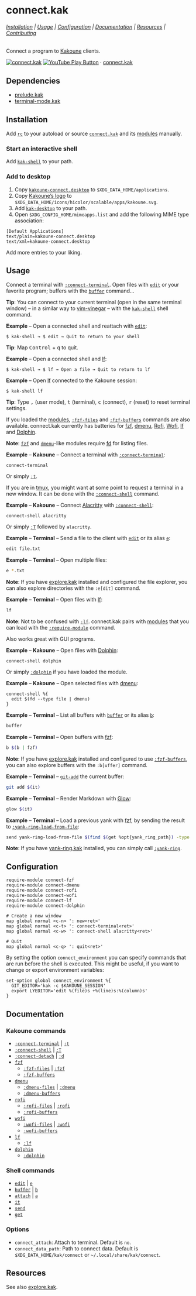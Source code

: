 # connect.kak

###### [Installation](#installation) | [Usage](#usage) | [Configuration](#configuration) | [Documentation](#documentation) | [Resources](#resources) | [Contributing](CONTRIBUTING)

Connect a program to [Kakoune] clients.

[![connect.kak](https://img.youtube.com/vi_webp/jca2N-cE_mM/maxresdefault.webp)](https://youtube.com/playlist?list=PLdr-HcjEDx_k-Y_9uSV0YAUCNHzqHjmz3 "YouTube – connect.kak")
[![YouTube Play Button](https://www.iconfinder.com/icons/317714/download/png/16)](https://youtube.com/playlist?list=PLdr-HcjEDx_k-Y_9uSV0YAUCNHzqHjmz3) · [connect.kak](https://youtube.com/playlist?list=PLdr-HcjEDx_k-Y_9uSV0YAUCNHzqHjmz3)

## Dependencies

- [prelude.kak]
- [terminal-mode.kak]

[prelude.kak]: https://github.com/alexherbo2/prelude.kak
[terminal-mode.kak]: https://github.com/alexherbo2/terminal-mode.kak

## Installation

Add [`rc`] to your autoload or source [`connect.kak`] and its [modules] manually.

### Start an interactive shell

Add [`kak-shell`] to your path.

[`kak-shell`]: bin/kak-shell

### Add to desktop

1. Copy [`kakoune-connect.desktop`] to `$XDG_DATA_HOME/applications`.
2. Copy [Kakoune’s logo] to `$XDG_DATA_HOME/icons/hicolor/scalable/apps/kakoune.svg`.
3. Add [`kak-desktop`] to your path.
4. Open `$XDG_CONFIG_HOME/mimeapps.list` and add the following MIME type association:

```
[Default Applications]
text/plain=kakoune-connect.desktop
text/xml=kakoune-connect.desktop
```

Add more entries to your liking.

[`kakoune-connect.desktop`]: share/applications/kakoune-connect.desktop
[`kak-desktop`]: bin/kak-desktop
[Kakoune’s logo]: https://github.com/mawww/kakoune/blob/master/doc/kakoune_logo.svg

## Usage

Connect a terminal with [`:connect-terminal`].  Open files with [`edit`] or your
favorite program; buffers with the [`buffer`] command…

**Tip**: You can connect to your current terminal (open in the same terminal window) – in a similar way to [vim-vinegar] – with the [`kak-shell`] shell command.

[vim-vinegar]: https://github.com/tpope/vim-vinegar

**Example** – Open a connected shell and reattach with [`edit`]:

```
$ kak-shell → $ edit → Quit to return to your shell
```

**Tip**: Map <kbd>Control</kbd> + <kbd>q</kbd> to quit.

**Example** – Open a connected shell and [lf]:

```
$ kak-shell → $ lf → Open a file → Quit to return to lf
```

**Example** – Open [lf] connected to the Kakoune session:

```
$ kak-shell lf
```

**Tip**: Type <kbd>,</kbd> (user mode), <kbd>t</kbd> (terminal), <kbd>c</kbd> (connect), <kbd>r</kbd> (reset) to reset terminal settings.

If you loaded the [modules], [`:fzf-files`] and [`:fzf-buffers`] commands are
also available.  connect.kak currently has batteries for [fzf], [dmenu], [Rofi],
[Wofi], [lf] and [Dolphin].

**Note**: [`fzf`] and [`dmenu`]-like modules require [fd] for listing files.

**Example** – **Kakoune** – Connect a terminal with [`:connect-terminal`]:

``` kak
connect-terminal
```

Or simply [`:t`].

If you are in [tmux], you might want at some point to request a terminal in a
new window.  It can be done with the [`:connect-shell`] command.

**Example** – **Kakoune** – Connect [Alacritty] with [`:connect-shell`]:

``` kak
connect-shell alacritty
```

Or simply [`:T`] followed by `alacritty`.

**Example** – **Terminal** – Send a file to the client with [`edit`] or its alias [`e`]:

``` sh
edit file.txt
```

**Example** – **Terminal** – Open multiple files:

``` sh
e *.txt
```

**Note**: If you have [explore.kak] installed and configured the file explorer,
you can also explore directories with the `:e[dit]` command.

**Example** – **Terminal** – Open files with [lf]:

``` sh
lf
```

**Note**: Not to be confused with [`:lf`].  connect.kak pairs with [modules]
that you can load with the [`:require-module`] command.

Also works great with GUI programs.

**Example** – **Kakoune** – Open files with [Dolphin]:

``` kak
connect-shell dolphin
```

Or simply [`:dolphin`] if you have loaded the module.

**Example** – **Kakoune** – Open selected files with [dmenu]:

``` kak
connect-shell %{
  edit $(fd --type file | dmenu)
}
```

**Example** – **Terminal** – List all buffers with [`buffer`] or its alias [`b`]:

``` sh
buffer
```

**Example** – **Terminal** – Open buffers with [fzf]:

``` sh
b $(b | fzf)
```

**Note**: If you have [explore.kak] installed and configured to use [`:fzf-buffers`],
you can also explore buffers with the `:b[uffer]` command.

**Example** – **Terminal** – [`git-add`] the current buffer:

``` sh
git add $(it)
```

**Example** – **Terminal** – Render Markdown with [Glow]:

``` sh
glow $(it)
```

**Example** – **Terminal** – Load a previous yank with [fzf], by sending the result to [`:yank-ring-load-from-file`]:

``` sh
send yank-ring-load-from-file $(find $(get %opt{yank_ring_path}) -type f | sort -n -r | fzf --preview 'cat {}')
```

**Note**: If you have [yank-ring.kak] installed, you can simply call [`:yank-ring`].

## Configuration

``` kak
require-module connect-fzf
require-module connect-dmenu
require-module connect-rofi
require-module connect-wofi
require-module connect-lf
require-module connect-dolphin

# Create a new window
map global normal <c-n> ': new<ret>'
map global normal <c-t> ': connect-terminal<ret>'
map global normal <c-w> ': connect-shell alacritty<ret>'

# Quit
map global normal <c-q> ': quit<ret>'
```

By setting the option `connect_environment` you can specify commands that
are run before the shell is executed. This might be useful, if you want to
change or export environment variables:

``` kak
set-option global connect_environment %{
  GIT_EDITOR='kak -c $KAKOUNE_SESSION'
  export LYEDITOR='edit %(file)s +%(line)s:%(column)s'
}
```

## Documentation

### Kakoune commands

- [`:connect-terminal`] | [`:t`]
- [`:connect-shell`] | [`:T`]
- [`:connect-detach`] | [`:d`]
- [`fzf`]
  - [`:fzf-files`] | [`:fzf`]
  - [`:fzf-buffers`]
- [`dmenu`]
  - [`:dmenu-files`] | [`:dmenu`]
  - [`:dmenu-buffers`]
- [`rofi`]
  - [`:rofi-files`] | [`:rofi`]
  - [`:rofi-buffers`]
- [`wofi`]
  - [`:wofi-files`] | [`:wofi`]
  - [`:wofi-buffers`]
- [`lf`]
  - [`:lf`]
- [`dolphin`]
  - [`:dolphin`]

[`rc`]: rc
[modules]: rc/modules

[`connect.kak`]: rc/connect.kak
[`:connect-terminal`]: rc/connect.kak
[`:t`]: rc/connect.kak
[`:connect-shell`]: rc/connect.kak
[`:T`]: rc/connect.kak
[`:connect-detach`]: rc/connect.kak
[`:d`]: rc/connect.kak

[`fzf`]: rc/modules/fzf.kak
[`:fzf-files`]: rc/modules/fzf.kak
[`:fzf`]: rc/modules/fzf.kak
[`:fzf-buffers`]: rc/modules/fzf.kak

[`dmenu`]: rc/modules/dmenu.kak
[`:dmenu-files`]: rc/modules/dmenu.kak
[`:dmenu`]: rc/modules/dmenu.kak
[`:dmenu-buffers`]: rc/modules/dmenu.kak

[`rofi`]: rc/modules/rofi.kak
[`:rofi-files`]: rc/modules/rofi.kak
[`:rofi`]: rc/modules/rofi.kak
[`:rofi-buffers`]: rc/modules/rofi.kak

[`wofi`]: rc/modules/wofi.kak
[`:wofi-files`]: rc/modules/wofi.kak
[`:wofi`]: rc/modules/wofi.kak
[`:wofi-buffers`]: rc/modules/wofi.kak

[`lf`]: rc/modules/lf.kak
[`:lf`]: rc/modules/lf.kak

[`dolphin`]: rc/modules/dolphin.kak
[`:dolphin`]: rc/modules/dolphin.kak

### Shell commands

- [`edit`] | [`e`]
- [`buffer`] | [`b`]
- [`attach`] | [`a`]
- [`it`]
- [`send`]
- [`get`]

[`edit`]: rc/paths/commands/edit
[`e`]: rc/paths/aliases/e
[`buffer`]: rc/paths/commands/buffer
[`b`]: rc/paths/aliases/b
[`attach`]: rc/paths/commands/attach
[`a`]: rc/paths/aliases/a
[`it`]: rc/paths/commands/it
[`send`]: rc/paths/commands/send
[`get`]: rc/paths/commands/get

### Options

- `connect_attach`: Attach to terminal.  Default is `no`.
- `connect_data_path`: Path to connect data.  Default is `$XDG_DATA_HOME/kak/connect` or `~/.local/share/kak/connect`.

## Resources

See also [explore.kak].

[Kakoune]: https://kakoune.org
[tmux]: https://github.com/tmux/tmux
[Alacritty]: https://github.com/alacritty/alacritty
[fzf]: https://github.com/junegunn/fzf
[dmenu]: https://tools.suckless.org/dmenu/
[Rofi]: https://github.com/davatorium/rofi
[Wofi]: https://hg.sr.ht/~scoopta/wofi
[lf]: https://github.com/gokcehan/lf
[Dolphin]: https://dolphin.kde.org
[fd]: https://github.com/sharkdp/fd
[jq]: https://stedolan.github.io/jq/
[explore.kak]: https://github.com/alexherbo2/explore.kak
[yank-ring.kak]: https://github.com/alexherbo2/yank-ring.kak
[`:yank-ring`]: https://github.com/alexherbo2/yank-ring.kak
[`:yank-ring-load-from-file`]: https://github.com/alexherbo2/yank-ring.kak
[`git-add`]: https://git-scm.com/docs/git-add
[Glow]: https://github.com/charmbracelet/glow
[`:require-module`]: https://github.com/mawww/kakoune/blob/master/doc/pages/commands.asciidoc#module-commands
